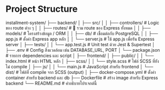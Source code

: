 # Project Structure

installment-system/
├── backend/
│   ├── src/
│   │   ├── controllers/        # Logic ของ route ต่าง ๆ
│   │   ├── routes/             # 📌 รวม route ของ Express ทั้งหมด
│   │   ├── models/             # โครงสร้างข้อมูล / ORM
│   │   ├── db/                 # เชื่อมต่อกับ PostgreSQL
│   │   ├── app.js              # ตั้งค่า Express app หลัก
│   │   └── server.js           # ใช้ app.js เพื่อรัน Express server
│   ├── tests/
│   │   └── app.test.js         # Unit test ด้วย Jest & Supertest
│   ├── .env                    # Config สิ่งแวดล้อม เช่น DATABASE_URL, PORT
│   └── package.json            # รายการ dependencies และ script
│
├── frontend/
│   ├── public/
│   │   └── index.html          # หน้า HTML หลัก
│   ├── scss/
│   │   └── style.scss          # ไฟล์ SCSS ที่ยังไม่ compile
│   ├── js/
│   │   └── main.js             # JavaScript สำหรับ frontend
│   └── dist/                   # ไฟล์ที่ compile จาก SCSS (output)
│
├── docker-compose.yml          # ตั้งค่า container สำหรับ backend และ db
├── Dockerfile                  # สร้าง image สำหรับ Express backend
└── README.md                   # คำอธิบายโปรเจกต์นี้

